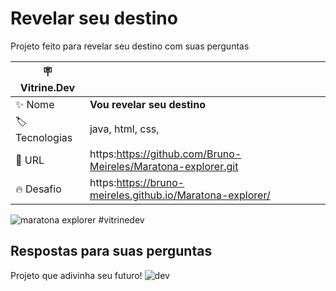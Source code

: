 # Revelar seu destino

Projeto feito para revelar seu destino com suas perguntas

| :placard: Vitrine.Dev |     |
| -------------  | --- |
| :sparkles: Nome        | **Vou revelar seu destino**
| :label: Tecnologias | java, html, css, 
| :rocket: URL         | https:https://github.com/Bruno-Meireles/Maratona-explorer.git   
| :fire: Desafio     | https:https://bruno-meireles.github.io/Maratona-explorer/


     
      

![maratona explorer](https://user-images.githubusercontent.com/88012503/191630472-2d8e0a99-fb71-4d09-876a-e7c81a7868e7.png) #vitrinedev

## Respostas para suas perguntas

Projeto que adivinha seu futuro!
![dev](https://user-images.githubusercontent.com/88012503/191630148-65c6fedd-6352-4261-9c87-5b81e5842d29.png)
